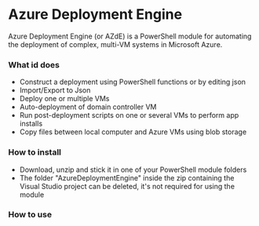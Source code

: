 # Azure Deployment Engine #

Azure Deployment Engine (or AZdE) is a PowerShell module for automating the deployment of complex, multi-VM systems in Microsoft Azure.

### What id does ###

* Construct a deployment using PowerShell functions or by editing json
* Import/Export to Json
* Deploy one or multiple VMs
* Auto-deployment of domain controller VM
* Run post-deployment scripts on one or several VMs to perform app installs
* Copy files between local computer and Azure VMs using blob storage

### How to install ###
* Download, unzip and stick it in one of your PowerShell module folders
* The folder "AzureDeploymentEngine" inside the zip containing the Visual Studio project can be deleted, it's not required for using the module

### How to use ###